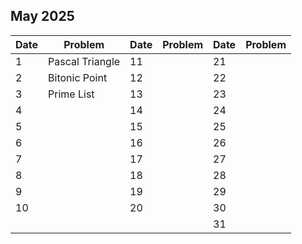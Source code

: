 ## May 2025

| Date | Problem         | Date | Problem | Date | Problem |
| ---- | --------------- | ---- | ------- | ---- | ------- |
| 1    | Pascal Triangle | 11   |         | 21   |         |
| 2    | Bitonic Point   | 12   |         | 22   |         |
| 3    | Prime List      | 13   |         | 23   |         |
| 4    |                 | 14   |         | 24   |         |
| 5    |                 | 15   |         | 25   |         |
| 6    |                 | 16   |         | 26   |         |
| 7    |                 | 17   |         | 27   |         |
| 8    |                 | 18   |         | 28   |         |
| 9    |                 | 19   |         | 29   |         |
| 10   |                 | 20   |         | 30   |         |
|      |                 |      |         | 31   |         |
